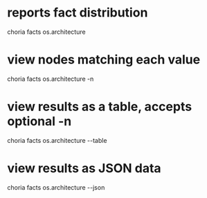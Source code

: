 # reports fact distribution
choria facts os.architecture

# view nodes matching each value
choria facts os.architecture -n

# view results as a table, accepts optional -n
choria facts os.architecture --table

# view results as JSON data
choria facts os.architecture --json
